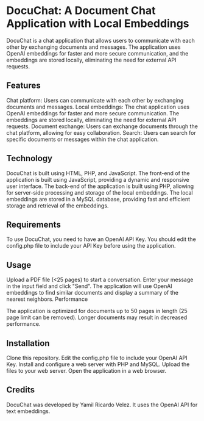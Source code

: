 # DocuChat: A Document Chat Application with Local Embeddings

DocuChat is a chat application that allows users to communicate with each other by exchanging documents and messages. The application uses OpenAI embeddings for faster and more secure communication, and the embeddings are stored locally, eliminating the need for external API requests.

## Features

Chat platform: Users can communicate with each other by exchanging documents and messages.
Local embeddings: The chat application uses OpenAI embeddings for faster and more secure communication. The embeddings are stored locally, eliminating the need for external API requests.
Document exchange: Users can exchange documents through the chat platform, allowing for easy collaboration.
Search: Users can search for specific documents or messages within the chat application.

## Technology

DocuChat is built using HTML, PHP, and JavaScript. The front-end of the application is built using JavaScript, providing a dynamic and responsive user interface. The back-end of the application is built using PHP, allowing for server-side processing and storage of the local embeddings. The local embeddings are stored in a MySQL database, providing fast and efficient storage and retrieval of the embeddings.

## Requirements

To use DocuChat, you need to have an OpenAI API Key. You should edit the config.php file to include your API Key before using the application.

## Usage

Upload a PDF file (<25 pages) to start a conversation.
Enter your message in the input field and click "Send".
The application will use OpenAI embeddings to find similar documents and display a summary of the nearest neighbors.
Performance

The application is optimized for documents up to 50 pages in length (25 page limit can be removed). Longer documents may result in decreased performance.

## Installation

Clone this repository.
Edit the config.php file to include your OpenAI API Key.
Install and configure a web server with PHP and MySQL.
Upload the files to your web server.
Open the application in a web browser.

## Credits

DocuChat was developed by Yamil Ricardo Velez. It uses the OpenAI API for text embeddings.
